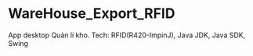# WareHouse_Export_RFID
App desktop Quản lí kho. Tech: RFID(R420-ImpinJ), Java JDK, Java SDK, Swing
